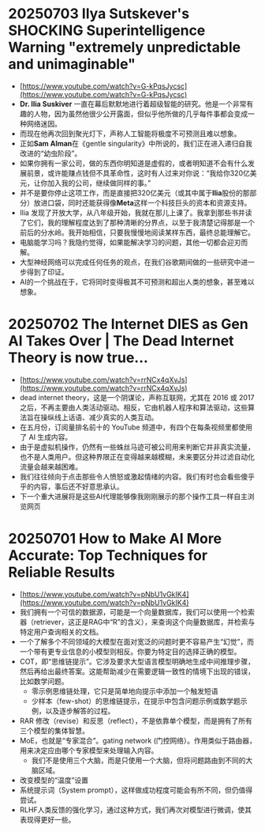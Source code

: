 # 20250703 Ilya Sutskever's SHOCKING Superintelligence Warning "extremely unpredictable and unimaginable"
+ [https://www.youtube.com/watch?v=G-kPqsJycsc](https://www.youtube.com/watch?v=G-kPqsJycsc)
+ **Dr. Ilia Suskiver** 一直在幕后默默地进行着超级智能的研究。他是一个非常有趣的人物，因为虽然他很少公开露面，但似乎他所做的几乎每件事都会变成一种网络迷因。
+ 而现在他再次回到聚光灯下，声称人工智能将极度不可预测且难以想象。
+ 正如**Sam Alman**在《gentle singularity》中所说的，我们正在进入递归自我改进的“幼虫阶段”。
+ 如果你拥有一家公司，做的东西你明知道是虚假的，或者明知道不会有什么发展前景，或许能赚点钱但不具革命性，这时有人过来对你说：“我给你320亿美元，让你加入我的公司，继续做同样的事。”
+ 并不是要你停止这项工作，而是直接把320亿美元（或其中属于**Ilia**股份的那部分）放进口袋，同时还能获得像**Meta**这样一个科技巨头的资本和资源支持。
+ Ilia 发现了开放大学，从八年级开始，我就在那儿上课了。我拿到那些书并读了它们，我的理解程度达到了那种清晰的分界点，以至于我清楚记得那是一个前后的分水岭。我开始相信，只要我慢慢地阅读某样东西，最终总能理解它。
+ 电脑能学习吗？我隐约觉得，如果能解决学习的问题，其他一切都会迎刃而解。
+ 大型神经网络可以完成任何任务的观点，在我们谷歌期间做的一些研究中进一步得到了印证。
+ AI的一个挑战在于，它将同时变得极其不可预测和超出人类的想象，甚至难以想象。

# 20250702 The Internet DIES as Gen AI Takes Over | The Dead Internet Theory is now true...
+ [https://www.youtube.com/watch?v=rrNCx4qXvJs](https://www.youtube.com/watch?v=rrNCx4qXvJs)
+ dead internet theory，这是一个阴谋论，声称互联网，尤其在 2016 或 2017 之后，不再主要由人类活动驱动。相反，它由机器人程序和算法驱动，这些算法旨在操纵线上话语、减少真实的人类互动。
+ 在五月份，订阅量排名前十的 YouTube 频道中，有四个在每条视频里都使用了 AI 生成内容。
+ 由于是虚拟机操作，仍然有一些蛛丝马迹可被公司用来判断它并非真实流量，也不是人类用户。但这种界限正在变得越来越模糊，未来要区分并过滤自动化流量会越来越困难。
+ 我们往往倾向于点击那些令人愤怒或激起情绪的内容。我们有时也会看些傻乎乎的内容，事后还不好意思承认。
+ 下一个重大进展将是这些AI代理能够像我刚刚展示的那个操作工具一样自主浏览网页

# 20250701 How to Make AI More Accurate: Top Techniques for Reliable Results
+ [https://www.youtube.com/watch?v=pNbU1vGkIK4](https://www.youtube.com/watch?v=pNbU1vGkIK4)
+ 我们拥有一个可信的数据源，可能是一个向量数据库，我们可以使用一个检索器（retriever，这正是RAG中“R”的含义），来查询这个向量数据库，并检索与特定用户查询相关的文档。
+ 一个了解多个不同领域的大模型在面对宽泛的问题时更不容易产生“幻觉”，而一个带有更专业信息的小模型则相反。你要为特定目的选择正确的模型。
+ COT，即“思维链提示”。它涉及要求大型语言模型明确地生成中间推理步骤，然后再给出最终答案。这能帮助减少在需要逻辑一致性的情境下出现的错误，比如数学问题。
    - 零示例思维链处理，它只是简单地向提示中添加一个触发短语
    - 少样本（few-shot）的思维链提示，在提示中包含问题示例或数学题示例，以及逐步解答的过程。
+ RAR 修改（revise）和反思（reflect），不是依靠单个模型，而是拥有了所有三个模型的集体智慧。
+ MoE，也就是“专家混合”。gating network (门控网络）。作用类似于路由器，用来决定应由哪个专家模型来处理输入内容。
    - 我们不是使用三个大脑，而是只使用一个大脑，但将问题路由到不同的大脑区域。
+ 改变模型的“温度”设置
+ 系统提示词（System prompt），这样做成功程度可能会有所不同，但仍值得尝试。
+ RLHF人类反馈的强化学习，通过这种方式，我们再次对模型进行微调，使其表现得更好一些。

